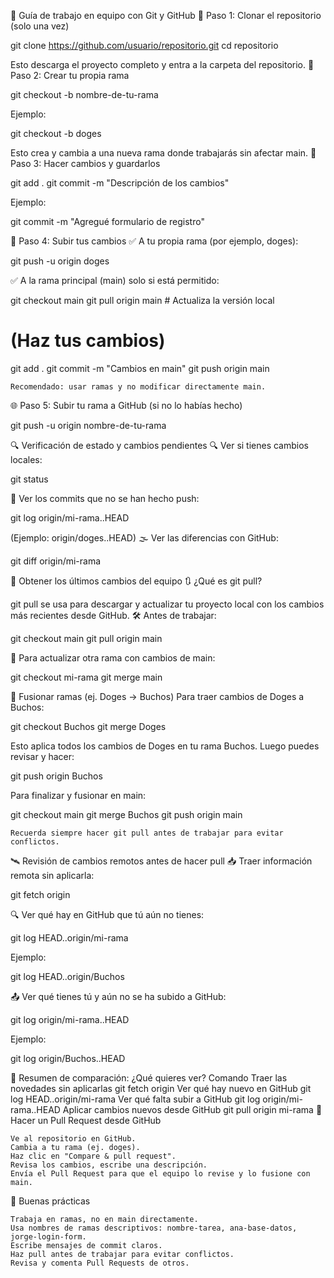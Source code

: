 🚀 Guía de trabajo en equipo con Git y GitHub
📁 Paso 1: Clonar el repositorio (solo una vez)

git clone https://github.com/usuario/repositorio.git
cd repositorio

Esto descarga el proyecto completo y entra a la carpeta del repositorio.
🔀 Paso 2: Crear tu propia rama

git checkout -b nombre-de-tu-rama

Ejemplo:

git checkout -b doges

Esto crea y cambia a una nueva rama donde trabajarás sin afectar main.
📝 Paso 3: Hacer cambios y guardarlos

git add .
git commit -m "Descripción de los cambios"

Ejemplo:

git commit -m "Agregué formulario de registro"

🚀 Paso 4: Subir tus cambios
✅ A tu propia rama (por ejemplo, doges):

git push -u origin doges

✅ A la rama principal (main) solo si está permitido:

git checkout main
git pull origin main # Actualiza la versión local
# (Haz tus cambios)
git add .
git commit -m "Cambios en main"
git push origin main

    Recomendado: usar ramas y no modificar directamente main.

🌐 Paso 5: Subir tu rama a GitHub (si no lo habías hecho)

git push -u origin nombre-de-tu-rama

🔍 Verificación de estado y cambios pendientes
🔍 Ver si tienes cambios locales:

git status

🔢 Ver los commits que no se han hecho push:

git log origin/mi-rama..HEAD

(Ejemplo: origin/doges..HEAD)
🌫️ Ver las diferencias con GitHub:

git diff origin/mi-rama

🔄 Obtener los últimos cambios del equipo
🔃 ¿Qué es git pull?

git pull se usa para descargar y actualizar tu proyecto local con los cambios más recientes desde GitHub.
🛠️ Antes de trabajar:

git checkout main
git pull origin main

🔀 Para actualizar otra rama con cambios de main:

git checkout mi-rama
git merge main

🧬 Fusionar ramas (ej. Doges → Buchos)
Para traer cambios de Doges a Buchos:

git checkout Buchos
git merge Doges

Esto aplica todos los cambios de Doges en tu rama Buchos. Luego puedes revisar y hacer:

git push origin Buchos

Para finalizar y fusionar en main:

git checkout main
git merge Buchos
git push origin main

    Recuerda siempre hacer git pull antes de trabajar para evitar conflictos.

🛰️ Revisión de cambios remotos antes de hacer pull
📥 Traer información remota sin aplicarla:

git fetch origin

🔍 Ver qué hay en GitHub que tú aún no tienes:

git log HEAD..origin/mi-rama

Ejemplo:

git log HEAD..origin/Buchos

📤 Ver qué tienes tú y aún no se ha subido a GitHub:

git log origin/mi-rama..HEAD

Ejemplo:

git log origin/Buchos..HEAD

🧠 Resumen de comparación:
¿Qué quieres ver? 	Comando
Traer las novedades sin aplicarlas 	git fetch origin
Ver qué hay nuevo en GitHub 	git log HEAD..origin/mi-rama
Ver qué falta subir a GitHub 	git log origin/mi-rama..HEAD
Aplicar cambios nuevos desde GitHub 	git pull origin mi-rama
🏁 Hacer un Pull Request desde GitHub

    Ve al repositorio en GitHub.
    Cambia a tu rama (ej. doges).
    Haz clic en "Compare & pull request".
    Revisa los cambios, escribe una descripción.
    Envía el Pull Request para que el equipo lo revise y lo fusione con main.

📅 Buenas prácticas

    Trabaja en ramas, no en main directamente.
    Usa nombres de ramas descriptivos: nombre-tarea, ana-base-datos, jorge-login-form.
    Escribe mensajes de commit claros.
    Haz pull antes de trabajar para evitar conflictos.
    Revisa y comenta Pull Requests de otros.
